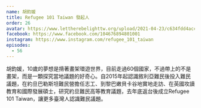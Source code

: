 ```yaml
---
name: 胡鈞媛
title: Refugee 101 Taiwan 發起人
order: 26
avatar: https://www.lettherebelighttw.org/upload/2021-04-23/c634fdd4acc9ffba95a478ede848d0d6_crop_916.0701754385965x610_856x.jpg
facebook: https://www.facebook.com/104676894801001
instagram: https://www.instagram.com/refugee_101_taiwan
episodes:
  - 56
---
```


胡鈞媛，10歲的夢想是揹著畫架環遊世界，目前走過60個國家，不過帶上的不是畫架，而是一顆探究當地議題的好奇心。自2015年起認識敘利亞難民後投入難民議題，在約旦巴勒斯坦難民營擔任志工、到黎巴嫩貝卡谷地實地走訪、在英國攻讀教育和國際發展碩士，研究約旦難民高等教育議題，去年底返台後成立Refugee 101 Taiwan，讓更多臺灣人認識難民議題。